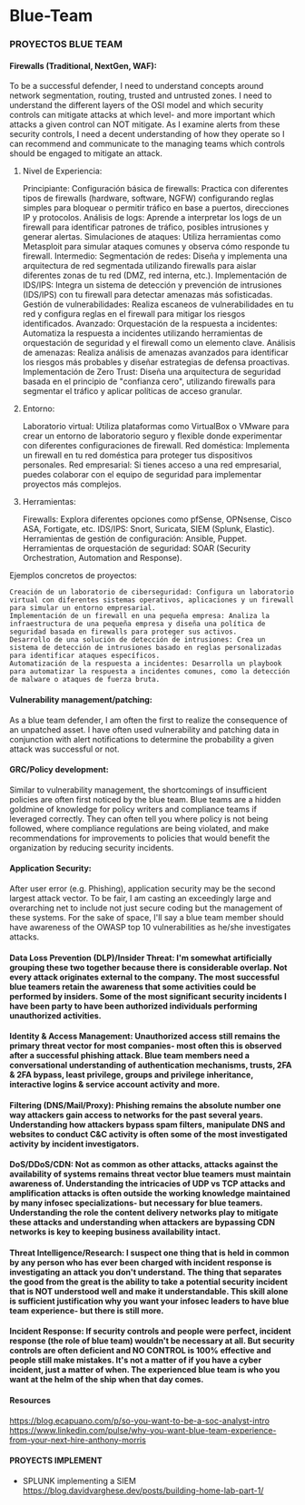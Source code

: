 # Blue-Team

### PROYECTOS BLUE TEAM

#### Firewalls (Traditional, NextGen, WAF): 
To be a successful defender, I need to understand concepts around network segmentation, routing, trusted and untrusted zones. I need to understand the different layers of the OSI model and which security controls can mitigate attacks at which level- and more important which attacks a given control can NOT mitigate. As I examine alerts from these security controls, I need a decent understanding of how they operate so I can recommend and communicate to the managing teams which controls should be engaged to mitigate an attack.

1. Nivel de Experiencia:

    Principiante:
        Configuración básica de firewalls: Practica con diferentes tipos de firewalls (hardware, software, NGFW) configurando reglas simples para bloquear o permitir tráfico en base a puertos, direcciones IP y protocolos.
        Análisis de logs: Aprende a interpretar los logs de un firewall para identificar patrones de tráfico, posibles intrusiones y generar alertas.
        Simulaciones de ataques: Utiliza herramientas como Metasploit para simular ataques comunes y observa cómo responde tu firewall.
    Intermedio:
        Segmentación de redes: Diseña y implementa una arquitectura de red segmentada utilizando firewalls para aislar diferentes zonas de tu red (DMZ, red interna, etc.).
        Implementación de IDS/IPS: Integra un sistema de detección y prevención de intrusiones (IDS/IPS) con tu firewall para detectar amenazas más sofisticadas.
        Gestión de vulnerabilidades: Realiza escaneos de vulnerabilidades en tu red y configura reglas en el firewall para mitigar los riesgos identificados.
    Avanzado:
        Orquestación de la respuesta a incidentes: Automatiza la respuesta a incidentes utilizando herramientas de orquestación de seguridad y el firewall como un elemento clave.
        Análisis de amenazas: Realiza análisis de amenazas avanzados para identificar los riesgos más probables y diseñar estrategias de defensa proactivas.
        Implementación de Zero Trust: Diseña una arquitectura de seguridad basada en el principio de "confianza cero", utilizando firewalls para segmentar el tráfico y aplicar políticas de acceso granular.

2. Entorno:

    Laboratorio virtual: Utiliza plataformas como VirtualBox o VMware para crear un entorno de laboratorio seguro y flexible donde experimentar con diferentes configuraciones de firewall.
    Red doméstica: Implementa un firewall en tu red doméstica para proteger tus dispositivos personales.
    Red empresarial: Si tienes acceso a una red empresarial, puedes colaborar con el equipo de seguridad para implementar proyectos más complejos.

3. Herramientas:

    Firewalls: Explora diferentes opciones como pfSense, OPNsense, Cisco ASA, Fortigate, etc.
    IDS/IPS: Snort, Suricata, SIEM (Splunk, Elastic).
    Herramientas de gestión de configuración: Ansible, Puppet.
    Herramientas de orquestación de seguridad: SOAR (Security Orchestration, Automation and Response).

Ejemplos concretos de proyectos:

    Creación de un laboratorio de ciberseguridad: Configura un laboratorio virtual con diferentes sistemas operativos, aplicaciones y un firewall para simular un entorno empresarial.
    Implementación de un firewall en una pequeña empresa: Analiza la infraestructura de una pequeña empresa y diseña una política de seguridad basada en firewalls para proteger sus activos.
    Desarrollo de una solución de detección de intrusiones: Crea un sistema de detección de intrusiones basado en reglas personalizadas para identificar ataques específicos.
    Automatización de la respuesta a incidentes: Desarrolla un playbook para automatizar la respuesta a incidentes comunes, como la detección de malware o ataques de fuerza bruta.
    
#### Vulnerability management/patching: 
As a blue team defender, I am often the first to realize the consequence of an unpatched asset. I have often used vulnerability and patching data in conjunction with alert notifications to determine the probability a given attack was successful or not.
    
#### GRC/Policy development: 
Similar to vulnerability management, the shortcomings of insufficient policies are often first noticed by the blue team. Blue teams are a hidden goldmine of knowledge for policy writers and compliance teams if leveraged correctly. They can often tell you where policy is not being followed, where compliance regulations are being violated, and make recommendations for improvements to policies that would benefit the organization by reducing security incidents.

#### Application Security: 
After user error (e.g. Phishing), application security may be the second largest attack vector. To be fair, I am casting an exceedingly large and overarching net to include not just secure coding but the management of these systems. For the sake of space, I'll say a blue team member should have awareness of the OWASP top 10 vulnerabilities as he/she investigates attacks.
    
#### Data Loss Prevention (DLP)/Insider Threat: I'm somewhat artificially grouping these two together because there is considerable overlap. Not every attack originates external to the company. The most successful blue teamers retain the awareness that some activities could be performed by insiders. Some of the most significant security incidents I have been party to have been authorized individuals performing unauthorized activities.

#### Identity & Access Management: Unauthorized access still remains the primary threat vector for most companies- most often this is observed after a successful phishing attack. Blue team members need a conversational understanding of authentication mechanisms, trusts, 2FA & 2FA bypass, least privilege, groups and privilege inheritance, interactive logins & service account activity and more.

#### Filtering (DNS/Mail/Proxy): Phishing remains the absolute number one way attackers gain access to networks for the past several years. Understanding how attackers bypass spam filters, manipulate DNS and websites to conduct C&C activity is often some of the most investigated activity by incident investigators.

#### DoS/DDoS/CDN: Not as common as other attacks, attacks against the availability of systems remains threat vector blue teamers must maintain awareness of. Understanding the intricacies of UDP vs TCP attacks and amplification attacks is often outside the working knowledge maintained by many infosec specializations- but necessary for blue teamers. Understanding the role the content delivery networks play to mitigate these attacks and understanding when attackers are bypassing CDN networks is key to keeping business availability intact.

#### Threat Intelligence/Research: I suspect one thing that is held in common by any person who has ever been charged with incident response is investigating an attack you don't understand. The thing that separates the good from the great is the ability to take a potential security incident that is NOT understood well and make it understandable. This skill alone is sufficient justification why you want your infosec leaders to have blue team experience- but there is still more.

#### Incident Response: If security controls and people were perfect, incident response (the role of blue team) wouldn't be necessary at all. But security controls are often deficient and NO CONTROL is 100% effective and people still make mistakes. It's not a matter of if you have a cyber incident, just a matter of when. The experienced blue team is who you want at the helm of the ship when that day comes.

#### Resources

https://blog.ecapuano.com/p/so-you-want-to-be-a-soc-analyst-intro
https://www.linkedin.com/pulse/why-you-want-blue-team-experience-from-your-next-hire-anthony-morris

#### PROYECTS IMPLEMENT

+ SPLUNK implementing a SIEM https://blog.davidvarghese.dev/posts/building-home-lab-part-1/
